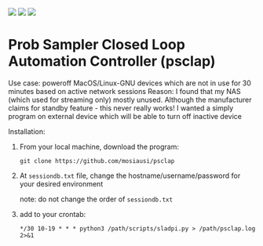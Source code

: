 ![](https://img.shields.io/badge/build-development-orange) ![](https://img.shields.io/badge/python-3.7|3.8-blue) ![](https://img.shields.io/badge/license-nayman-yellowgreen)

# Prob Sampler Closed Loop Automation Controller (psclap)

Use case: poweroff MacOS/Linux-GNU devices which are not in use for 30 minutes based on active network sessions
Reason: I found that my NAS (which used for streaming only) mostly unused. 
Although the manufacturer claims for standby feature - this never really works!
I wanted a simply program on external device which will be able to turn off inactive device

Installation:
1. From your local machine, download the program: 

    ```git clone https://github.com/mosiausi/psclap```
2. At ```sessiondb.txt``` file, change the hostname/username/password for your desired environment

    note: do not change the order of ```sessiondb.txt```
3. add to your crontab:

    ```*/30 10-19 * * * python3 /path/scripts/sladpi.py > /path/psclap.log 2>&1```
